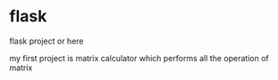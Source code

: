 # flask
flask project or here
</br>
<p>my first project is matrix calculator which performs all the operation of matrix
</p>
